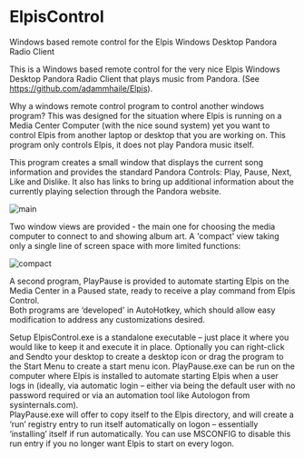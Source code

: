 # ElpisControl
Windows based remote control for the Elpis Windows Desktop Pandora Radio Client 

This is a Windows based remote control for the very nice Elpis Windows Desktop Pandora Radio Client that plays music from Pandora.  (See https://github.com/adammhaile/Elpis).  

Why a windows remote control program to control another windows program?  This was designed for the situation where Elpis is running on a Media Center Computer (with the nice sound system) yet you want to control Elpis from another laptop or desktop that you are working on.  This program only controls Elpis, it does not play Pandora music itself. 

This program creates a small window that displays the current song information and provides the standard Pandora Controls:  Play, Pause, Next, Like and Dislike.  It also has links to bring up additional information about the currently playing selection through the Pandora website.

![main](https://cloud.githubusercontent.com/assets/12969633/8319944/a7718e98-19e2-11e5-8336-12a779aef875.PNG)

Two window views are provided - the main one for choosing the media computer to connect to and showing album art.  A 'compact' view taking only a single line of screen space with more limited functions:

 ![compact](https://cloud.githubusercontent.com/assets/12969633/8319943/a763c3b2-19e2-11e5-9583-1c3e10c3169f.PNG)

A second program, PlayPause is provided to automate starting Elpis on the Media Center in a Paused state, ready to receive a play command from Elpis Control.  
Both programs are ‘developed' in AutoHotkey, which should allow easy modification to address any customizations desired.  

Setup
ElpisControl.exe is a standalone executable – just place it where you would like to keep it and execute it in place.  Optionally you can right-click and Sendto your desktop to create a desktop icon or drag the program to the Start Menu to create a start menu icon.
PlayPause.exe can be run on the computer where Elpis is installed to automate starting Elpis when a user logs in (ideally, via automatic login – either via being the default user with no password required or via an automation tool like Autologon from sysinternals.com).  
PlayPause.exe will offer to copy itself to the Elpis directory, and will create a ‘run’ registry entry to run itself automatically on logon – essentially ‘installing’ itself if run automatically.  You can use MSCONFIG to disable this run entry if you no longer want Elpis to start on every logon.
